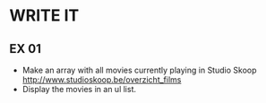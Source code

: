 # WRITE IT
## EX 01
* Make an array with all movies currently playing in Studio Skoop http://www.studioskoop.be/overzicht_films
* Display the movies in an ul list. 